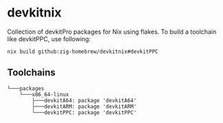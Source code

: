 # devkitnix

Collection of devkitPro packages for Nix using flakes.
To build a toolchain like devkitPPC, use following:

```
nix build github:zig-homebrew/devkitnix#devkitPPC
```

## Toolchains

```
└───packages
    └───x86_64-linux
        ├───devkitA64: package 'devkitA64'
        ├───devkitARM: package 'devkitARM'
        └───devkitPPC: package 'devkitPPC'
```
